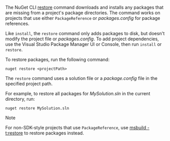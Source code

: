 The NuGet CLI [restore](../../reference/cli-reference/cli-ref-restore.md) command downloads and installs any packages that are missing from a project's package directories. The command works on projects that use either `PackageReference` or *packages.config* for package references.

Like `install`, the `restore` command only adds packages to disk, but doesn't modify the project file or *packages.config*. To add project dependencies, use the Visual Studio Package Manager UI or Console, then run `install` or `restore`.

To restore packages, run the following command:

```cli
nuget restore <projectPath>
```

The `restore` command uses a solution file or a *package.config* file in the specified project path.

For example, to restore all packages for *MySolution.sln* in the current directory, run:

```cli
nuget restore MySolution.sln
```

> [!NOTE]
> For non-SDK-style projects that use `PackageReference`, use [msbuild -t:restore](../package-restore.md#restore-using-msbuild) to restore packages instead.

